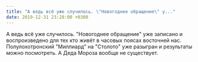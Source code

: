 ```yaml
---
title: "А ведь всё уже случилось. \"Новогоднее обращение\" у..."
date: 2019-12-31 23:28:00 +0300
---
```


А ведь всё уже случилось. "Новогоднее обращение" уже записано и воспроизведено для тех кто живёт в часовых поясах восточней нас. Полулохотронский "Миллиард" на "Столото" уже разыгран и результаты можно посмотреть. А Деда Мороза вообще не существует.

